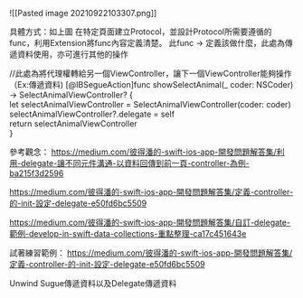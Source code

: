 ![[Pasted image 20210922103307.png]]


具體方式：如上圖
在特定頁面建立Protocol，並設計Protocol所需要遵循的func，利用Extension將func內容定義清楚。
此func -> 定義該做什麼，此處為傳遞資料使用，亦可進行其他的操作

//此處為將代理權轉給另一個ViewController，讓下一個ViewController能夠操作（Ex:傳遞資料)
[@IBSegueAction]func showSelectAnimal(_ coder: NSCoder) -> SelectAnimalViewController? {  
	let selectAnimalViewController = SelectAnimalViewController(coder: coder)  
		selectAnimalViewController?.delegate = self  
		return selectAnimalViewController  
}






參考觀念：
https://medium.com/彼得潘的-swift-ios-app-開發問題解答集/利用-delegate-讓不同元件溝通-以資料回傳到前一頁-controller-為例-ba215f3d2596


https://medium.com/彼得潘的-swift-ios-app-開發問題解答集/定義-controller-的-init-設定-delegate-e50fd6bc5509


https://medium.com/彼得潘的-swift-ios-app-開發問題解答集/自訂-delegate-範例-develop-in-swift-data-collections-重點整理-ca17c451643e

試著練習範例：
https://medium.com/彼得潘的-swift-ios-app-開發問題解答集/定義-controller-的-init-設定-delegate-e50fd6bc5509



Unwind Sugue傳遞資料以及Delegate傳遞資料